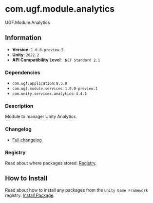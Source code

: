 # com.ugf.module.analytics

UGF.Module.Analytics

## Information

- **Version**: `1.0.0-preview.5`
- **Unity**: `2022.2`
- **API Compatibility Level**: `.NET Standard 2.1`

### Dependencies

- `com.ugf.application`: `8.5.0`
- `com.ugf.module.services`: `1.0.0-preview.1`
- `com.unity.services.analytics`: `4.4.1`


### Description

Module to manager Unity Analytics.

### Changelog

- [Full changelog](changelog.md)

### Registry

Read about where packages stored: [Registry](https://github.com/unity-game-framework/organization/blob/main/docs/registry.md).

## How to Install

Read about how to install any packages from the `Unity Game Framework` registry: [Install Package](https://github.com/unity-game-framework/organization/blob/main/docs/install-packages.md).
